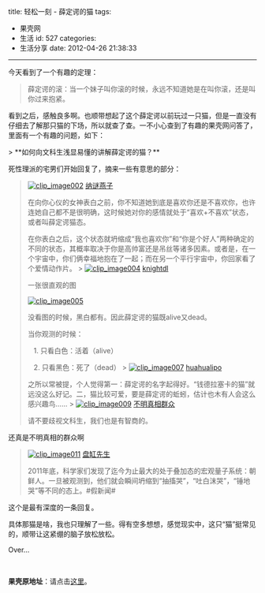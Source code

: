 title: 轻松一刻 - 薛定谔的猫
tags:
  - 果壳网
  - 生活
id: 527
categories:
  - 生活分享
date: 2012-04-26 21:38:33
---

今天看到了一个有趣的定理：
  > 薛定谔的滚：当一个妹子叫你滚的时候，永远不知道她是在叫你滚，还是叫你过来抱紧。  

看到之后，感触良多啊。也顺带想起了这个薛定谔以前玩过一只猫，但是一直没有仔细去了解那只猫的下场，所以就查了查。一不小心查到了有趣的果壳网问答了，里面有一个有趣的问题，如下：
<!--more-->> **如何向文科生浅显易懂的讲解薛定谔的猫？**  

死性理派的宅男们开始回复了，摘来一些有意思的部分：
  > [![clip_image002](/images/2012/04/clip_image002.jpg "clip_image002")](http://www.guokr.com/i/0531918429/) [纳谜燕子](http://www.guokr.com/i/0531918429/)
> 
> 在向你心仪的女神表白之前，你不知道她到底是喜欢你还是不喜欢你，也许连她自己都不是很明确，这时候她对你的感情就处于“喜欢+不喜欢”状态，或者叫薛定谔猫态。
> 
> 在你表白之后，这个状态就坍缩成“我也喜欢你”和“你是个好人”两种确定的不同的状态，其概率取决于你是高帅富还是吊丝等诸多因素。或者是，在一个宇宙中，你们俩幸福地抱在了一起；而在另一个平行宇宙中，你回家看了个爱情动作片。  > [![clip_image004](/images/2012/04/clip_image004.jpg "clip_image004")](http://www.guokr.com/i/2059939599/) [knightdl](http://www.guokr.com/i/2059939599/)
> 
> 一张很直观的图
> 
> [![clip_image005](/images/2012/04/clip_image005_thumb.jpg "clip_image005")](/images/2012/04/clip_image005.jpg)
> 
> 没看图的时候，黑白都有。因此薛定谔的猫既alive又dead。
> 
> 当你观测的时候：
> 
> &#160;&#160; 1\. 只看白色：活着（alive）
> 
> &#160;&#160; 2\. 只看黑色：死了（dead）  > [![clip_image007](/images/2012/04/clip_image007.jpg "clip_image007")](http://www.guokr.com/i/0660893195/) [huahualipo](http://www.guokr.com/i/0660893195/)
> 
> 之所以常被提，个人觉得第一：薛定谔的名字起得好。“钱德拉塞卡的猫”就远没这么好记。二，猫比较可爱，要是薛定谔的蚯蚓，估计也木有人会这么感兴趣鸟……  > [![clip_image009](/images/2012/04/clip_image009.jpg "clip_image009")](http://www.guokr.com/i/1792273330/) [不明真相群众](http://www.guokr.com/i/1792273330/)
> 
> 请不要歧视文科生，我们也是有智商的。  

还真是不明真相的群众啊
  > [![clip_image011](/images/2012/04/clip_image011.jpg "clip_image011")](http://www.guokr.com/i/0417575823/) [盘缸先生](http://www.guokr.com/i/0417575823/)
> 
> 2011年底，科学家们发现了迄今为止最大的处于叠加态的宏观量子系统：朝鲜人。一旦被观测到，他们就会瞬间坍缩到“抽搐哭”，“吐白沫哭”，“锤地哭”等不同的态上。#假新闻#  

这个是最有深度的一条回复。

具体那猫是啥，我也只理解了一些。得有空多想想，感觉现实中，这只“猫”挺常见的，顺带让这紧绷的脑子放松放松。

Over…

&#160;

**果壳原地址**：请点击[这里](http://www.guokr.com/question/122203/)。
